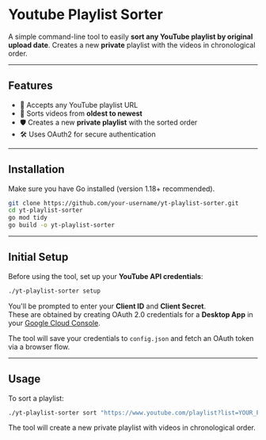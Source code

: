 # Youtube Playlist Sorter

A simple command-line tool to easily **sort any YouTube playlist by original upload date**. Creates a new **private** playlist with the videos in chronological order.


---

## Features

- 🔗 Accepts any YouTube playlist URL
- 🧹 Sorts videos from **oldest to newest**  
- 🛡 Creates a new **private playlist** with the sorted order  
- 🛠 Uses OAuth2 for secure authentication  

---

## Installation

Make sure you have Go installed (version 1.18+ recommended).

```bash
git clone https://github.com/your-username/yt-playlist-sorter.git
cd yt-playlist-sorter
go mod tidy
go build -o yt-playlist-sorter
```

---

## Initial Setup

Before using the tool, set up your **YouTube API credentials**:

```bash
./yt-playlist-sorter setup
```

You'll be prompted to enter your **Client ID** and **Client Secret**.  
These are obtained by creating OAuth 2.0 credentials for a **Desktop App** in your [Google Cloud Console](https://console.cloud.google.com/).

The tool will save your credentials to `config.json` and fetch an OAuth token via a browser flow.

---

## Usage

To sort a playlist:

```bash
./yt-playlist-sorter sort "https://www.youtube.com/playlist?list=YOUR_PLAYLIST_ID"
```

The tool will create a new private playlist with videos in chronological order.
